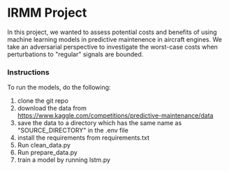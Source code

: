 # IRMM Project
In this project, we wanted to assess potential costs and benefits of using machine learning models in predictive maintenence in aircraft engines.
We take an adversarial perspective to investigate the worst-case costs when perturbations to "regular" signals are bounded. 

### Instructions
To run the models, do the following:
1. clone the git repo
1. download the data from https://www.kaggle.com/competitions/predictive-maintenance/data
1. save the data to a directory which has the same name as "SOURCE_DIRECTORY" in the .env file
1. install the requirements from requirements.txt
1. Run clean_data.py
1. Run prepare_data.py
1. train a model by running lstm.py
